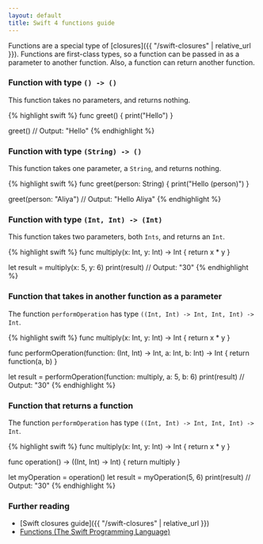 ```yaml
---
layout: default
title: Swift 4 functions guide
---
```


Functions are a special type of [closures]({{ "/swift-closures" | relative_url }}). Functions are first-class types, so a function can be passed in as a parameter to another function. Also, a function can return another function.

### Function with type `() -> ()`

This function takes no parameters, and returns nothing.

{% highlight swift %}
func greet() {
  print("Hello")
}

greet()
// Output: "Hello"
{% endhighlight %}

### Function with type `(String) -> ()`

This function takes one parameter, a `String`, and returns nothing.

{% highlight swift %}
func greet(person: String) {
  print("Hello \(person)")
}

greet(person: "Aliya")
// Output: "Hello Aliya"
{% endhighlight %}

### Function with type `(Int, Int) -> (Int)`

This function takes two parameters, both `Ints`, and returns an `Int`.

{% highlight swift %}
func multiply(x: Int, y: Int) -> Int {
  return x * y
}

let result = multiply(x: 5, y: 6)
print(result)
// Output: "30"
{% endhighlight %}

### Function that takes in another function as a parameter

The function `performOperation` has type `((Int, Int) -> Int, Int, Int) -> Int`.

{% highlight swift %}
func multiply(x: Int, y: Int) -> Int {
  return x * y
}

func performOperation(function: (Int, Int) -> Int, a: Int, b: Int) -> Int {
  return function(a, b)
}

let result = performOperation(function: multiply, a: 5, b: 6)
print(result)
// Output: "30"
{% endhighlight %}

### Function that returns a function

The function `performOperation` has type `((Int, Int) -> Int, Int, Int) -> Int`.

{% highlight swift %}
func multiply(x: Int, y: Int) -> Int {
  return x * y
}

func operation() -> ((Int, Int) -> Int) {
  return multiply
}

let myOperation = operation()
let result = myOperation(5, 6)
print(result)
// Output: "30"
{% endhighlight %}

### Further reading

* [Swift closures guide]({{ "/swift-closures" | relative_url }})
* [Functions (The Swift Programming Language)](https://developer.apple.com/library/content/documentation/Swift/Conceptual/Swift_Programming_Language/Functions.html)
